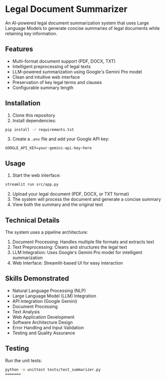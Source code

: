 
# Legal Document Summarizer

An AI-powered legal document summarization system that uses Large Language Models to generate concise summaries of legal documents while retaining key information.

## Features

- Multi-format document support (PDF, DOCX, TXT)
- Intelligent preprocessing of legal texts
- LLM-powered summarization using Google's Gemini Pro model
- Clean and intuitive web interface
- Preservation of key legal terms and clauses
- Configurable summary length

## Installation

1. Clone this repository
2. Install dependencies:
```bash
pip install -r requirements.txt
```
3. Create a `.env` file and add your Google API key:
```
GOOGLE_API_KEY=your-gemini-api-key-here
```

## Usage

1. Start the web interface:
```bash
streamlit run src/app.py
```

2. Upload your legal document (PDF, DOCX, or TXT format)
3. The system will process the document and generate a concise summary
4. View both the summary and the original text

## Technical Details

The system uses a pipeline architecture:
1. Document Processing: Handles multiple file formats and extracts text
2. Text Preprocessing: Cleans and structures the legal text
3. LLM Integration: Uses Google's Gemini Pro model for intelligent summarization
4. Web Interface: Streamlit-based UI for easy interaction

## Skills Demonstrated

- Natural Language Processing (NLP)
- Large Language Model (LLM) Integration
- API Integration (Google Gemini)
- Document Processing
- Text Analysis
- Web Application Development
- Software Architecture Design
- Error Handling and Input Validation
- Testing and Quality Assurance

## Testing

Run the unit tests:
```bash
python -m unittest tests/test_summarizer.py
=======

